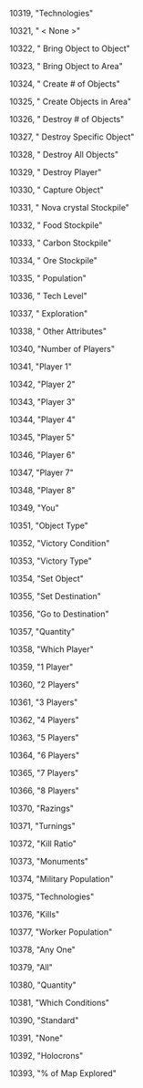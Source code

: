 ﻿10319, "Technologies"

10321, "         < None >"

10322, " Bring Object to Object"

10323, " Bring Object to Area"

10324, " Create # of Objects"

10325, " Create Objects in Area"

10326, " Destroy # of Objects"

10327, " Destroy Specific Object"

10328, " Destroy All Objects"

10329, " Destroy Player"

10330, " Capture Object"

10331, " Nova crystal Stockpile"

10332, " Food Stockpile"

10333, " Carbon Stockpile"

10334, " Ore Stockpile"

10335, " Population"

10336, " Tech Level"

10337, " Exploration"

10338, " Other Attributes"

10340, "Number of Players"

10341, "Player 1"

10342, "Player 2"

10343, "Player 3"

10344, "Player 4"

10345, "Player 5"

10346, "Player 6"

10347, "Player 7"

10348, "Player 8"

10349, "You"

10351, "Object Type"

10352, "Victory Condition"

10353, "Victory Type"

10354, "Set Object"

10355, "Set Destination"

10356, "Go to Destination"

10357, "Quantity"

10358, "Which Player"

10359, "1 Player"

10360, "2 Players"

10361, "3 Players"

10362, "4 Players"

10363, "5 Players"

10364, "6 Players"

10365, "7 Players"

10366, "8 Players"

10370, "Razings"

10371, "Turnings"

10372, "Kill Ratio"

10373, "Monuments"

10374, "Military Population"

10375, "Technologies"

10376, "Kills"

10377, "Worker Population"

10378, "Any One"

10379, "All"

10380, "Quantity"

10381, "Which Conditions"

10390, "Standard"

10391, "None"

10392, "Holocrons"

10393, "% of Map Explored"

